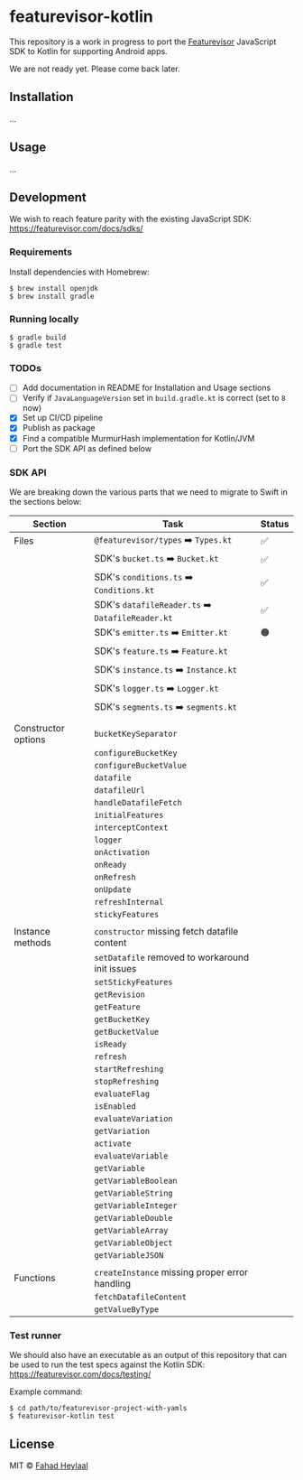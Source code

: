 # featurevisor-kotlin

This repository is a work in progress to port the [Featurevisor](https://featurevisor.com) JavaScript SDK to Kotlin for supporting Android apps.

We are not ready yet. Please come back later.

## Installation

...

## Usage

...

## Development

We wish to reach feature parity with the existing JavaScript SDK: https://featurevisor.com/docs/sdks/

### Requirements

Install dependencies with Homebrew:

```
$ brew install openjdk
$ brew install gradle
```

### Running locally

```
$ gradle build
$ gradle test
```

### TODOs

- [ ] Add documentation in README for Installation and Usage sections
- [ ] Verify if `JavaLanguageVersion` set in `build.gradle.kt` is correct (set to `8` now)
- [x] Set up CI/CD pipeline
- [x] Publish as package
- [x] Find a compatible MurmurHash implementation for Kotlin/JVM
- [ ] Port the SDK API as defined below

### SDK API

We are breaking down the various parts that we need to migrate to Swift in the sections below:

| Section             | Task                                             | Status |
|---------------------|--------------------------------------------------|--------|
| Files               | `@featurevisor/types` ➡️ `Types.kt`              | ✅      |
|                     | SDK's `bucket.ts` ➡️ `Bucket.kt`                 | ✅      |
|                     | SDK's `conditions.ts` ➡️ `Conditions.kt`         | ✅      |
|                     | SDK's `datafileReader.ts` ➡️ `DatafileReader.kt` | ✅      |
|                     | SDK's `emitter.ts` ➡️ `Emitter.kt`               | 🟠     |
|                     | SDK's `feature.ts` ➡️ `Feature.kt`               |        |
|                     | SDK's `instance.ts` ➡️ `Instance.kt`             |        |
|                     | SDK's `logger.ts` ➡️ `Logger.kt`                 |        |
|                     | SDK's `segments.ts` ➡️ `segments.kt`             |        |
|                     |                                                  |        |
| Constructor options | `bucketKeySeparator`                             |        |
|                     | `configureBucketKey`                             |        |
|                     | `configureBucketValue`                           |        |
|                     | `datafile`                                       |        |
|                     | `datafileUrl`                                    |        |
|                     | `handleDatafileFetch`                            |        |
|                     | `initialFeatures`                                |        |
|                     | `interceptContext`                               |        |
|                     | `logger`                                         |        |
|                     | `onActivation`                                   |        |
|                     | `onReady`                                        |        |
|                     | `onRefresh`                                      |        |
|                     | `onUpdate`                                       |        |
|                     | `refreshInternal`                                |        |
|                     | `stickyFeatures`                                 |        |
|                     |                                                  |        |
| Instance methods    | `constructor` missing fetch datafile content     |        |
|                     | `setDatafile` removed to workaround init issues  |        |
|                     | `setStickyFeatures`                              |        |
|                     | `getRevision`                                    |        |
|                     | `getFeature`                                     |        |
|                     | `getBucketKey`                                   |        |
|                     | `getBucketValue`                                 |        |
|                     | `isReady`                                        |        |
|                     | `refresh`                                        |        |
|                     | `startRefreshing`                                |        |
|                     | `stopRefreshing`                                 |        |
|                     | `evaluateFlag`                                   |        |
|                     | `isEnabled`                                      |        |
|                     | `evaluateVariation`                              |        |
|                     | `getVariation`                                   |        |
|                     | `activate`                                       |        |
|                     | `evaluateVariable`                               |        |
|                     | `getVariable`                                    |        |
|                     | `getVariableBoolean`                             |        |
|                     | `getVariableString`                              |        |
|                     | `getVariableInteger`                             |        |
|                     | `getVariableDouble`                              |        |
|                     | `getVariableArray`                               |        |
|                     | `getVariableObject`                              |        |
|                     | `getVariableJSON`                                |        |
|                     |                                                  |        |
| Functions           | `createInstance` missing proper error handling   |        |
|                     | `fetchDatafileContent`                           |        |
|                     | `getValueByType`                                 |        |

### Test runner

We should also have an executable as an output of this repository that can be used to run the test specs against the Kotlin SDK: https://featurevisor.com/docs/testing/

Example command:

```
$ cd path/to/featurevisor-project-with-yamls
$ featurevisor-kotlin test
```

## License

MIT © [Fahad Heylaal](https://fahad19.com)
